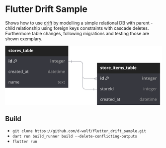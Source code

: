 # Flutter Drift Sample

Shows how to use [drift](https://pub.dev/packages/drift) by modelling a simple relational DB with parent - child relationship using foreign keys constraints with cascade deletes. Furthermore table changes, following migrations and testing those are shown exemplary.

![alt text](doc/relationship.svg)

## Build
* `git clone https://github.com/d-wolf/flutter_drift_sample.git`
* `dart run build_runner build --delete-conflicting-outputs`
* `flutter run`
